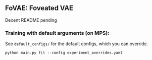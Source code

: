 ## FoVAE: Foveated VAE

Decent README pending

### Training with default arguments (on MPS):
See `default_configs/` for the default configs, which you can override.

```
python main.py fit --config experiment_overrides.yaml
```
